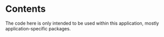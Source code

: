 # Contents

The code here is only intended to be used within this application, mostly application-specific packages.